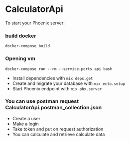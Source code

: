 # CalculatorApi

To start your Phoenix server:
  ### build docker
  `docker-compose build`

  ### Opening vm
  `docker-compose run --rm --service-ports api bash`
  
  * Install dependencies with `mix deps.get`
  * Create and migrate your database with `mix ecto.setup`
  * Start Phoenix endpoint with `mix phx.server`

  ### You can use postman request CalculatorApi.postman_collection.json
  * Create a user
  * Make a login
  * Take token and put on request authorization
  * You can calculate and retrieve calculate data

